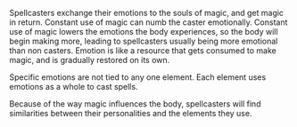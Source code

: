 Spellcasters exchange their emotions to the souls of magic, and get magic in return. Constant use of magic can numb the caster emotionally. Constant use of magic lowers the emotions the body experiences, so the body will begin making more, leading to spellcasters usually being more emotional than non casters. Emotion is like a resource that gets consumed to make magic, and is gradually restored on its own.

Specific emotions are not tied to any one element. Each element uses emotions as a whole to cast spells.

Because of the way magic influences the body, spellcasters will find similarities between their personalities and the elements they use.